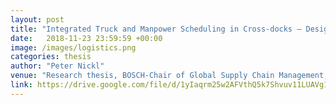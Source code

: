 ```yaml
---
layout: post
title: "Integrated Truck and Manpower Scheduling in Cross-docks – Design and Analysis of a Heuristic Algorithm"
date:   2018-11-23 23:59:59 +00:00
image: /images/logistics.png
categories: thesis
author: "Peter Nickl"
venue: "Research thesis, BOSCH-Chair of Global Supply Chain Management, Sino-German College for Postgraduate Studies, Tongji University, China"
link: https://drive.google.com/file/d/1yIaqrm25w2AFVthQ5k7Shvuv11LUAVg1/view
---
```

